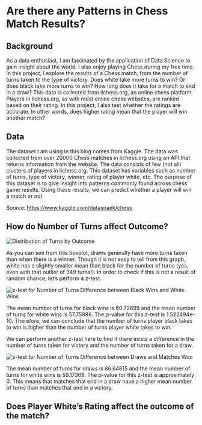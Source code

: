 # Are there any Patterns in Chess Match Results?

## Background

As a data enthusiast, I am fascinated by the application of Data Science to gain insight about the world. I also enjoy playing Chess during my free time. In this project, I explore the results of a Chess match, from the number of turns taken to the type of victory. Does white take more turns to win? Or does black take more turns to win? How long does it take for a match to end in a draw? This data is collected from lichess.org, an online chess platform. Players in lichess.org, as with most online chess websites, are ranked based on their rating. In this project, I also test whether the ratings are accurate. In other words, does higher rating mean that the player will win another match?

## Data

The dataset I am using in this blog comes from Kaggle. The data was collected from over 20000 Chess matches in lichess.org using an API that returns information from the website. The data consists of few (not all) clusters of players in lichess.org. This dataset has variables such as number of turns, type of victory, winner, rating of player white, etc. The purpose of this dataset is to give insight into patterns commonly found across chess game results. Using these results, we can predict whether a player will win a match or not. 

Source: https://www.kaggle.com/datasnaek/chess

## How do Number of Turns affect Outcome?

![Distribution of Turns by Outcome](https://user-images.githubusercontent.com/94267209/175302163-d339d811-b363-4fa5-ab41-e91c0200a41d.png)

As you can see from this boxplot, draws generally have more turns taken than when there is a winner. Though it is not easy to tell from this graph, white has a slightly smaller mean than black for the number of turns (yes, even with that outlier of 349 turns!). In order to check if this is not a result of random chance, let’s perform a z-test.

![z-test for Number of Turns Difference between Black Wins and White Wins](https://user-images.githubusercontent.com/94267209/175302325-13b2c83b-23f4-4b86-a5ff-2834300a622f.png)

The mean number of turns for black wins is 60.72699 and the mean number of turns for white wins is 57.75888. The p-value for this z-test is 1.522494e-10. Therefore, we can conclude that the number of turns player black takes to win is higher than the number of turns player white takes to win.

We can perform another z-test here to find if there exists a difference in the number of turns taken for victory and the number of turns taken for a draw.

![z-test for Number of Turns Difference between Draws and Matches Won](https://user-images.githubusercontent.com/94267209/175302564-7ebff557-e4de-4927-86e9-d5591b792ccd.png)

The mean number of turns for draws is 86.64815 and the mean number of turns for white wins is 59.17369. The p-value for this z-test is approximately 0. This means that matches that end in a draw have a higher mean number of turns than matches that end in a victory.

## Does Player White’s Rating affect the outcome of the match?

